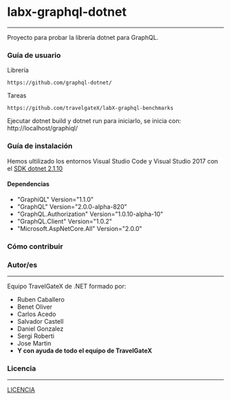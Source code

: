 # labx-graphql-dotnet

---
Proyecto para probar la librería dotnet para GraphQL.


### Guía de usuario

Librería
```
https://github.com/graphql-dotnet/
```

Tareas
```
https://github.com/travelgateX/labX-graphql-benchmarks
```

Ejecutar dotnet build y dotnet run para iniciarlo, se inicia con: http://localhost/graphiql/
 	
### Guía de instalación

Hemos ultilizado los entornos Visual Studio Code y Visual Studio 2017 con el [SDK dotnet 2.1.10](https://www.microsoft.com/net/download/windows)


#### Dependencias
* "GraphiQL" Version="1.1.0"
* "GraphQL" Version="2.0.0-alpha-820"
* "GraphQL.Authorization" Version="1.0.10-alpha-10"
* "GraphQL.Client" Version="1.0.2"
* "Microsoft.AspNetCore.All" Version="2.0.0"

### Cómo contribuir


### Autor/es
---
Equipo TravelGateX de .NET formado por:
* Ruben Caballero
* Benet Oliver
* Carlos Acedo
* Salvador Castell
* Daniel Gonzalez
* Sergi Roberti
* Jose Martin
* **Y con ayuda de todo el equipo de TravelGateX**

### Licencia 
---
[LICENCIA](https://github.com/travelgateX/labX-graphql-dotnet)
